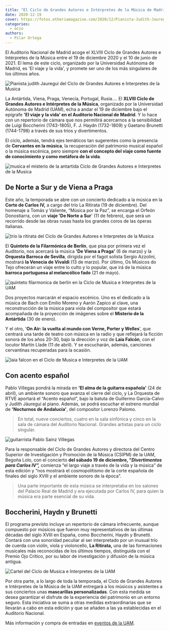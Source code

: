```yaml
---
title: "El Ciclo de Grandes Autores e Intérpretes de la Música de Madrid 2020/21 se centra en el viaje y la vida"
date: 2020-12-19
cover: https://fotos.etheriamagazine.com/2020/12/Pianista-Judith-Jauregui.jpg
categories: 
  - ocio
authors: 
  - Pilar Ortega
---
```


El Auditorio Nacional de Madrid acoge el XLVIII Ciclo de Grandes Autores e Intérpretes de la Música entre el 19 de diciembre 2020 y el 10 de junio de 2021. El lema de este ciclo, organizado por la Universidad Autónoma de Madrid, es 'El viaje y la vida', y promete ser uno de los más singulares de los últimos años.

![Pianista judith Jauregui del Ciclo de Grandes Autores e Interpretes de la Musica](https://fotos.etheriamagazine.com/2020/12/Pianista-Judith-Jauregui.jpg "La pianista Judith Jáuregui tocará con la Orquesta de RTVE.")

La Antártida, Viena, Praga, Venecia, Portugal, Rusia…. El **XLVIII Ciclo de Grandes 
Autores e Intérpretes de la Música**, organizado por la Universidad Autónoma de Madrid 
(UAM), echa a andar el 19 de diciembre bajo el epígrafe **'El viaje y la vida' en el 
Auditorio Nacional de Madrid**. Y lo hace con un repertorio de cámara que nos permitirá 
acercarnos a la sensibilidad de Luigi Boccherini (1743-1805), F. J. Haydn (1732-1809) y 
Gaetano Brunetti (1744-1798) a través de sus tríos y divertimentos. 

El ciclo, además, tendrá ejes temáticos tan sugerentes como la presencia de **Cervantes 
en la música**, la recuperación del patrimonio musical español o la música escénica, 
pero siempre **con el concepto del viaje como fuente de conocimiento y como metáfora de 
la vida**. 

![musica el misterio de la antartida Ciclo de Grandes Autores e Interpretes de la Musica](https://fotos.etheriamagazine.com/2020/12/El-misterio-de-la-Antartida-con-musica-de-Bach.jpg '"El misterio de la Antártida", con música de Bach. © Jerónimo López')

## De Norte a Sur y de Viena a Praga

Este año, la temporada se abre con un concierto dedicado a la música en la **Corte de 
Carlos IV,** a cargo del trío La Ritirata (19 de diciembre). Del homenaje a Tomás y 
Valiente, “Música por la Paz”, se encarga el Orfeón Donostiarra, con un **viaje 'De 
Norte a Sur**' (11 de febrero), que será un recorrido desde las obras rusas hasta los 
grandes coros de las óperas italianas. 

![trio la ritirata del Ciclo de Grandes Autores e Interpretes de la Musica](https://fotos.etheriamagazine.com/2020/12/La-Ritirata.jpg "El trío La Ritirata inaugura el ciclo el 19 de diciembre.")

El **Quinteto de la Filarmónica de Berlín**, que pisa por primera vez el Auditorio, nos 
acercará la música **'De Viena a Praga'** (6 de marzo) y la **Orquesta Barroca de 
Sevilla**, dirigida por el fagot solista Sergio Azzolini, mostrará **la Venecia de 
Vivaldi** (13 de marzo). Por último, Os Músicos do Tejo ofrecerán un viaje entre lo 
culto y lo popular, que irá de la música **barroca portuguesa al melancólico fado** (21 
de mayo). 

![quinteto filarmonica de berlin en la Ciclo de Musica e Interpretes de la UAM](https://fotos.etheriamagazine.com/2020/12/Quinteto-de-la-Filarmonica-de-Berlin.jpg "El Quinteto de la Filarmónica de Berlín nos llevará de Viena a Praga.")

Dos proyectos marcarán el espacio escénico. Uno es el dedicado a la música de Bach con 
Emilio Moreno y Aarón Zapico al clave, una reconstrucción de la música para viola del 
compositor que estará acompañada de la proyección de imágenes sobre el **Misterio de la 
Antártida** (30 de enero). 

Y el otro, '**On Air: la vuelta al mundo con Verne, Porter y Welles**', que centrará una 
tarde de teatro con música en la radio y que reflejará la ficción sonora de los años 
20-30, bajo la dirección y voz de **Laia Falcón**, con el locutor Martín Llade (11 de 
abril). Y se escucharán, además, canciones cervantinas recuperadas para la ocasión. 

![laia falcon en el Ciclo de Musica e Interpretes de la UAM](https://fotos.etheriamagazine.com/2020/12/Soprano-Laia-Falcon.jpg "La soprano Laia Falcón actuará el 11 de abril de 2021.")

## Con acento español

Pablo Villegas pondrá la mirada en **'El alma de la guitarra española'** (24 de abril), 
un ambiente sonoro que avanza el cierre del ciclo, y La Orquesta de RTVE aportará el 
“Acento español”, bajo la batuta de Guillermo García-Calvo y Judith Jáuregui al piano. 
Además, se podrá escuchar el estreno mundial de **'Nocturnos de Andalucía'**, del 
compositor Lorenzo Palomo. 

> En total, nueve conciertos, cuatro en la sala sinfónica y cinco en la sala de cámara del 
> Auditorio Nacional. Grandes artistas para un ciclo singular. 

![guitarrista Pablo Sainz Villegas](https://fotos.etheriamagazine.com/2020/12/guitarrista-Pablo-Sainz-Villegas.jpg "El guitarrista Pablo Sáinz Villegas tocará el 24 de abril de 2021.")

Para la responsable del Ciclo de Grandes Autores y directora del Centro Superior de 
Investigación y Promoción de la Música (CSIPM) de la UAM, Begoña Lolo, con el concierto 
**del sábado 19 de diciembre, “_Divertimentos para Carlos IV”,_** comienza “el largo 
viaje a través de la vida y la música” de esta edición y “nos mostrará el cosmopolitismo 
de la corte española de finales del siglo XVIII y el ambiente sonoro de la época". 

> Una parte importante de esta música se interpretaba en los salones del Palacio Real de 
> Madrid y era ejecutada por Carlos IV, para quien la música era parte esencial de su 
> vida. 

## Boccherini, Haydn y Brunetti

El programa previsto incluye un repertorio de cámara infrecuente, aunque compuesto por 
músicos que fueron muy representativos de las últimas décadas del siglo XVIII en España, 
como Boccherini, Haydn y Brunetti. Contará con una sonoridad peculiar al ser 
interpretado por un inusual trío de cuerda con violín, viola y violoncello, **La 
Ritirata,** una de las formaciones musicales más reconocidas de los últimos tiempos, 
distinguida con el Premio Ojo Crítico, por su labor de investigación y difusión de la 
música antigua. 

![Cartel del Ciclo de Musica e Interpretes de la UAM](https://fotos.etheriamagazine.com/2020/12/Cartel-del-Ciclo-de-Musica-e-Interpretes-de-la-UAM.jpg "Cartel del Ciclo de Música e Intérpretes de la UAM.")

Por otra parte, a lo largo de toda la temporada, el Ciclo de Grandes Autores e 
Intérpretes de la Música de la UAM entregará a los músicos y asistentes a sus conciertos 
unas **mascarillas personalizadas**. Con esta medida se desea garantizar el disfrute de 
la experiencia del patrimonio en un entorno seguro. Esta iniciativa se suma a otras 
medidas extraordinarias que se llevarán a cabo en esta edición y que se añaden a las ya 
establecidas en el Auditorio Nacional. 

Más información y compra de entradas en [eventos de la 
UAM](https://eventos.uam.es/52021/detail/xlviii-ciclo-de-grandes-autores-e-interpretes-de-la-musica.html).

